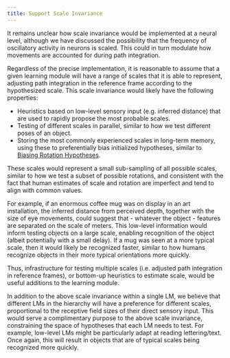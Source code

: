 ```yaml
---
title: Support Scale Invariance
---
```


It remains unclear how scale invariance would be implemented at a neural level, although we have discussed the possibility that the frequency of oscillatory activity in neurons is scaled. This could in turn modulate how movements are accounted for during path integration.

Regardless of the precise implementation, it is reasonable to assume that a given learning module will have a range of scales that it is able to represent, adjusting path integration in the reference frame according to the hypothesized scale. This scale invariance would likely have the following properties:
- Heuristics based on low-level sensory input (e.g. inferred distance) that are used to rapidly propose the most probable scales.
- Testing of different scales in parallel, similar to how we test different poses of an object.
- Storing the most commonly experienced scales in long-term memory, using these to preferentially bias initialized hypotheses, similar to [Biasing Rotation Hypotheses](./bias-rotation-hypotheses.md).

These scales would represent a small sub-sampling of all possible scales, similar to how we test a subset of possible rotations, and consistent with the fact that human estimates of scale and rotation are imperfect and tend to align with common values.

For example, if an enormous coffee mug was on display in an art installation, the inferred distance from perceived depth, together with the size of eye movements, could suggest that - whatever the object - features are separated on the scale of meters. This low-level information would inform testing objects on a large scale, enabling recognition of the object (albeit potentially with a small delay). If a mug was seen at a more typical scale, then it would likely be recognized faster, similar to how humans recognize objects in their more typical orientations more quickly.

Thus, infrastructure for testing multiple scales (i.e. adjusted path integration in reference frames), or bottom-up heuristics to estimate scale, would be useful additions to the learning module.

In addition to the above scale invariance within a single LM, we believe that different LMs in the hierarchy will have a preference for different scales, proportional to the receptive field sizes of their direct sensory input. This would serve a complimentary purpose to the above scale invariance, constraining the space of hypotheses that each LM needs to test. For example, low-level LMs might be particularly adapt at reading lettering/text. Once again, this will result in objects that are of typical scales being recognized more quickly.